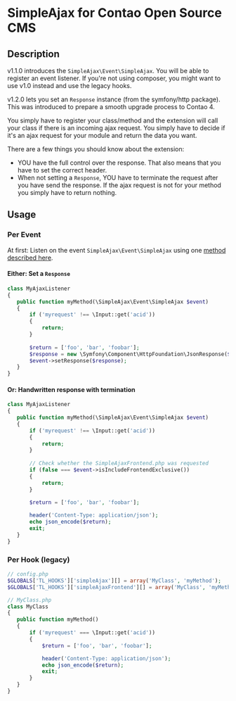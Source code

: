 # SimpleAjax for Contao Open Source CMS

## Description

v1.1.0 introduces the `SimpleAjax\Event\SimpleAjax`. You will be able to register an event listener. If you're not using
composer, you might want to use v1.0 instead and use the legacy hooks.

v1.2.0 lets you set an `Response` instance (from the symfony/http package). This was introduced to prepare a smooth
upgrade process to Contao 4.

You simply have to register your class/method and the extension will call your class if there is an incoming ajax
request. You simply have to decide if it's an ajax request for your module and return the data you want.

There are a few things you should know about the extension:
* YOU have the full control over the response. That also means that you have to set the correct header.
* When not setting a `Response`, YOU have to terminate the request after you have send the response. If the ajax request
is not for your method you simply have to return nothing.

## Usage

### Per Event

At first: Listen on the event `SimpleAjax\Event\SimpleAjax` using one [method described here](https://github.com/contao-community-alliance/event-dispatcher#event-listener-per-configuration). 

#### Either: Set a `Response`

```php
class MyAjaxListener
{
   public function myMethod(\SimpleAjax\Event\SimpleAjax $event)
   {
       if ('myrequest' !== \Input::get('acid'))
       {
           return;
       }
       
       $return = ['foo', 'bar', 'foobar'];
       $response = new \Symfony\Component\HttpFoundation\JsonResponse($return);
       $event->setResponse($response);
   }
}
```


#### Or: Handwritten response with termination
```php
class MyAjaxListener
{
   public function myMethod(\SimpleAjax\Event\SimpleAjax $event)
   {
       if ('myrequest' !== \Input::get('acid'))
       {
           return;
       }
       
       // Check whether the SimpleAjaxFrontend.php was requested
       if (false === $event->isIncludeFrontendExclusive())
       {
           return;
       }
       
       $return = ['foo', 'bar', 'foobar'];

       header('Content-Type: application/json');
       echo json_encode($return);
       exit;
   }
}
```

### Per Hook (legacy)

```php
// config.php
$GLOBALS['TL_HOOKS']['simpleAjax'][] = array('MyClass', 'myMethod');
$GLOBALS['TL_HOOKS']['simpleAjaxFrontend'][] = array('MyClass', 'myMethod'); // Use this hook for front end exclusive hooks

// MyClass.php
class MyClass
{
   public function myMethod()
   {
       if ('myrequest' === \Input::get('acid'))
       {
           $return = ['foo', 'bar', 'foobar'];

           header('Content-Type: application/json');
           echo json_encode($return);
           exit;
       }
   }
}
```

